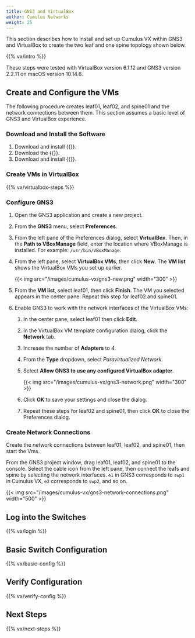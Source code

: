 ```yaml
---
title: GNS3 and VirtualBox
author: Cumulus Networks
weight: 25
---
```


This section describes how to install and set up Cumulus VX within GNS3 and VirtualBox to create the two leaf and one spine topology shown below.

{{% vx/intro %}}

These steps were tested with VirtualBox version 6.1.12 and GNS3 version 2.2.11 on macOS version 10.14.6.

## Create and Configure the VMs

The following procedure creates leaf01, leaf02, and spine01 and the network connections between them. This section assumes a basic level of GNS3 and VirtualBox experience.

### Download and Install the Software

1. Download and install {{<exlink url="https://www.virtualbox.org" text="VirtualBox">}}.
2. Download the {{<exlink url="https://cumulusnetworks.com/cumulus-vx/download/" text="VirtualBox OVA image">}}.
3. Download and install {{<exlink url="https://www.gns3.com/software" text="GNS3">}}.

### Create VMs in VirtualBox

{{% vx/virtualbox-steps %}}

### Configure GNS3

1. Open the GNS3 application and create a new project.
2. From the **GNS3** menu, select **Preferences**.
3. From the left pane of the Preferences dialog, select **VirtualBox**. Then, in the **Path to VBoxManage** field, enter the location where VBoxManage is installed. For example: `/usr/bin/VBoxManage`.
4. From the left pane, select **VirtualBox VMs**, then click **New**. The **VM list** shows the VirtualBox VMs you set up earlier.

   {{< img src="/images/cumulus-vx/gns3-new.png" width="300" >}}

5. From the **VM list**, select leaf01, then click **Finish**. The VM you selected appears in the center pane. Repeat this step for leaf02 and spine01.

6. Enable GNS3 to work with the network interfaces of the VirtualBox VMs:

   1. In the center pane, select leaf01 then click **Edit**.
   2. In the VirtualBox VM template configuration dialog, click the **Network** tab.
   3. Increase the number of **Adapters** to *4*.
   4. From the **Type** dropdown, select *Paravirtualized Network*.
   5. Select **Allow GNS3 to use any configured VirtualBox adapter**.

      {{< img src="/images/cumulus-vx/gns3-network.png" width="300" >}}

   6. Click **OK** to save your settings and close the dialog.
   7. Repeat these steps for leaf02 and spine01, then click **OK** to close the Preferences dialog.

### Create Network Connections

Create the network connections between leaf01, leaf02, and spine01, then start the Vms.

From the GNS3 project window, drag leaf01, leaf02, and spine01 to the console. Select the cable icon from the left pane, then connect the leafs and spine by selecting the network interfaces. `e1` in GNS3 corresponds to `swp1` in Cumulus VX, `e2` corresponds to `swp2`, and so on.

{{< img src="/images/cumulus-vx/gns3-network-connections.png" width="500" >}}

## Log into the Switches

{{% vx/login %}}

## Basic Switch Configuration

{{% vx/basic-config %}}

## Verify Configuration

{{% vx/verify-config %}}

## Next Steps

{{% vx/next-steps %}}
